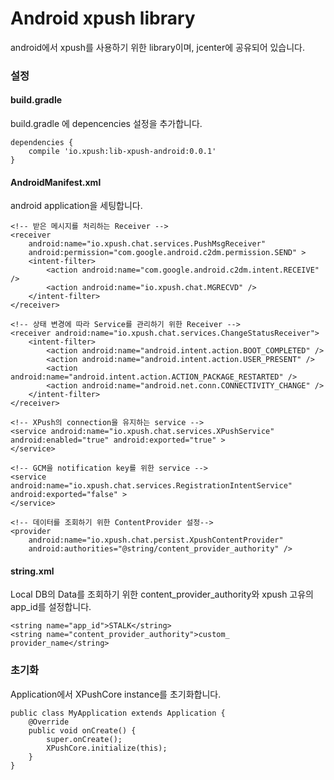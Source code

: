 Android xpush library
=============

android에서 xpush를 사용하기 위한 library이며, jcenter에 공유되어 있습니다.

### 설정

#### build.gradle

build.gradle 에 depencencies 설정을 추가합니다.

	dependencies {
	    compile 'io.xpush:lib-xpush-android:0.0.1'
	}


#### AndroidManifest.xml

android application을 세팅합니다.

	<!-- 받은 메시지를 처리하는 Receiver -->
	<receiver
	    android:name="io.xpush.chat.services.PushMsgReceiver"
	    android:permission="com.google.android.c2dm.permission.SEND" >
	    <intent-filter>
	        <action android:name="com.google.android.c2dm.intent.RECEIVE" />
	        <action android:name="io.xpush.chat.MGRECVD" />
	    </intent-filter>
	</receiver>

	<!-- 상태 변경에 따라 Service를 관리하기 위한 Receiver -->
	<receiver android:name="io.xpush.chat.services.ChangeStatusReceiver">
	    <intent-filter>
	        <action android:name="android.intent.action.BOOT_COMPLETED" />
	        <action android:name="android.intent.action.USER_PRESENT" />
	        <action android:name="android.intent.action.ACTION_PACKAGE_RESTARTED" />
	        <action android:name="android.net.conn.CONNECTIVITY_CHANGE" />
	    </intent-filter>
	</receiver>

	<!-- XPush의 connection을 유지하는 service -->
	<service android:name="io.xpush.chat.services.XPushService" android:enabled="true" android:exported="true" >
	</service>

	<!-- GCM을 notification key를 위한 service -->
	<service android:name="io.xpush.chat.services.RegistrationIntentService" android:exported="false" >
	</service>

	<!-- 데이터를 조회하기 위한 ContentProvider 설정-->
	<provider
    	android:name="io.xpush.chat.persist.XpushContentProvider"
    	android:authorities="@string/content_provider_authority" />

#### string.xml

Local DB의 Data를 조회하기 위한 content_provider_authority와 xpush 고유의 app_id를 설정합니다.

	<string name="app_id">STALK</string>
    <string name="content_provider_authority">custom_ provider_name</string>   

### 초기화

Application에서 XPushCore instance를 초기화합니다.

	public class MyApplication extends Application {
	    @Override
	    public void onCreate() {
	        super.onCreate();
	        XPushCore.initialize(this);     
	    }
	}
